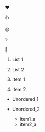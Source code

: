 :heart:

:+1:

:smile:

:sparkles:

:tada:

1. List 1

2. List 2

  1. Item 1
  
  2. Item 2


* Unordered_1

* Unordered_2

  * item1_a
  * item2_a
